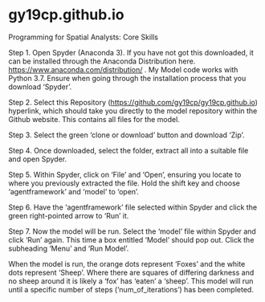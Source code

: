 # gy19cp.github.io
Programming for Spatial Analysts: Core Skills

Step 1. Open Spyder (Anaconda 3). If you have not got this downloaded, it can be installed through the Anaconda Distribution here. https://www.anaconda.com/distribution/ . My Model code works with Python 3.7. Ensure when going through the installation process that you download ‘Spyder’. 

Step 2. Select this Repository (https://github.com/gy19cp/gy19cp.github.io) hyperlink, which should take you directly to the model repository within the Github website. This contains all files for the model.

Step 3. Select the green ‘clone or download’ button and download ‘Zip’. 

Step 4. Once downloaded, select the folder, extract all into a suitable file and open Spyder.

Step 5. Within Spyder, click on ‘File’ and ‘Open’, ensuring you locate to where you previously extracted the file. Hold the shift key and choose ‘agentframework’ and ‘model’ to ‘open’. 

Step 6. Have the ‘agentframework’ file selected within Spyder and click the green right-pointed arrow to ‘Run’ it.

Step 7. Now the model will be run. Select the ‘model’ file within Spyder and click ‘Run’ again. This time a box entitled ‘Model’ should pop out. Click the subheading ‘Menu’ and ‘Run Model’. 

When the model is run, the orange dots represent ‘Foxes’ and the white dots represent ‘Sheep’. Where there are squares of differing darkness and no sheep around it is likely a ‘fox’ has ‘eaten’ a ‘sheep’. This model will run until a specific number of steps (‘num_of_iterations’) has been completed. 
       
